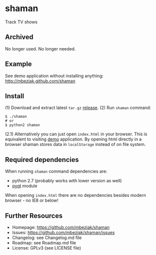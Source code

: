 # shaman
Track TV shows

## Archived
No longer used. No longer needed.

## Example
See demo application without installing anything:
http://mbezjak.github.com/shaman

## Install
(1) Download and extract latest `tar.gz`
[release](https://github.com/mbezjak/shaman/releases). (2) Run `shaman` command:

    $ ./shaman
    # or
    $ python2 shaman

(2.1) Alternatively you can just open `index.html` in your browser. This is
equivalent to visiting [demo](http://mbezjak.github.com/shaman/) application. By
opening html directly in a browser shaman stores data in `localStorage` instead
of on file system.

## Required dependencies
When running `shaman` command dependencies are:

 * python 2.7 (probably works with lower version as well)
 * [pyqt](http://riverbankcomputing.co.uk/software/pyqt/intro) module

When opening `index.html` there are no dependencies besides modern browser - no
IE8 or below!

## Further Resources

 * Homepage:   https://github.com/mbezjak/shaman
 * Issues:     https://github.com/mbezjak/shaman/issues
 * Changelog:  see Changelog.md file
 * Roadmap:    see Roadmap.md file
 * License:    GPLv3 (see LICENSE file)
